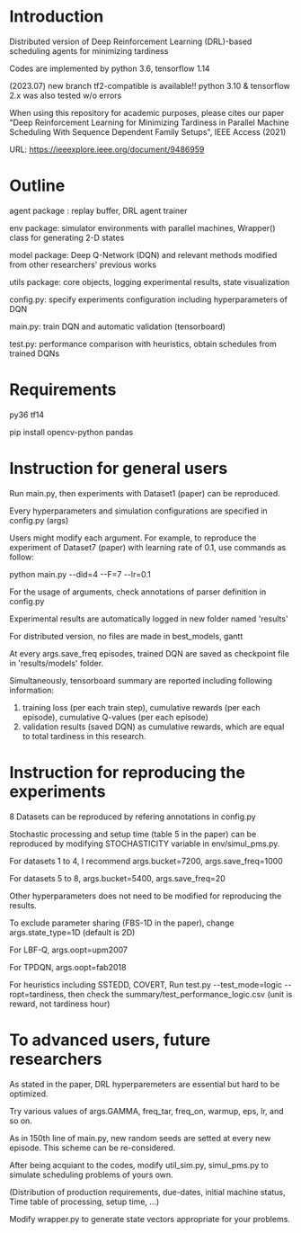 # Introduction

Distributed version of Deep Reinforcement Learning (DRL)-based scheduling agents for minimizing tardiness

Codes are implemented by python 3.6, tensorflow 1.14

(2023.07) new branch tf2-compatible is available!! python 3.10 & tensorflow 2.x was also tested w/o errors

When using this repository for academic purposes,
please cites our paper "Deep Reinforcement Learning for Minimizing Tardiness in Parallel Machine Scheduling With Sequence Dependent Family Setups", IEEE Access (2021)

URL: https://ieeexplore.ieee.org/document/9486959

# Outline
agent package : replay buffer, DRL agent trainer

env package: simulator environments with parallel machines, Wrapper() class for generating 2-D states

model package: Deep Q-Network (DQN) and relevant methods modified from other researchers' previous works

utils package: core objects, logging experimental results, state visualization

config.py: specify experiments configuration including hyperparameters of DQN

main.py: train DQN and automatic validation (tensorboard)

test.py: performance comparison with heuristics, obtain schedules from trained DQNs


# Requirements
py36 tf14

pip install opencv-python pandas

# Instruction for general users
Run main.py, then experiments with Dataset1 (paper) can be reproduced.

Every hyperparameters and simulation configurations are specified in config.py (args)

Users might modify each argument. For example, to reproduce the experiment of Dataset7 (paper) with learning rate of 0.1, use commands as follow:

python main.py --did=4 --F=7 --lr=0.1

For the usage of arguments, check annotations of parser definition in config.py


Experimental results are automatically logged in new folder named 'results'

For distributed version, no files are made in best_models, gantt 

At every args.save_freq episodes, trained DQN are saved as checkpoint file in 'results/models' folder.

Simultaneously, tensorboard summary are reported including following information:

1. training loss (per each train step), cumulative rewards (per each episode), cumulative Q-values (per each episode)
2. validation results (saved DQN) as cumulative rewards, which are equal to total tardiness in this research.

# Instruction for reproducing the experiments
8 Datasets can be reproduced by refering annotations in config.py

Stochastic processing and setup time (table 5 in the paper) can be reproduced by modifying STOCHASTICITY variable in env/simul_pms.py.

For datasets 1 to 4, I recommend args.bucket=7200, args.save_freq=1000

For datasets 5 to 8, args.bucket=5400, args.save_freq=20

Other hyperparameters does not need to be modified for reproducing the results.

To exclude parameter sharing (FBS-1D in the paper), change args.state_type=1D (default is 2D)

For LBF-Q, args.oopt=upm2007

For TPDQN, args.oopt=fab2018

For heuristics including SSTEDD, COVERT, Run test.py --test_mode=logic --ropt=tardiness, then check the summary/test_performance_logic.csv (unit is reward, not tardiness hour)

# To advanced users, future researchers
As stated in the paper, DRL hyperparemeters are essential but hard to be optimized. 

Try various values of args.GAMMA, freq_tar, freq_on, warmup, eps, lr, and so on.

As in 150th line of main.py, new random seeds are setted at every new episode. This scheme can be re-considered.


After being acquiant to the codes, modify util_sim.py, simul_pms.py to simulate scheduling problems of yours own. 

(Distribution of production requirements, due-dates, initial machine status, Time table of processing, setup time, ...)

Modify wrapper.py to generate state vectors appropriate for your problems.

